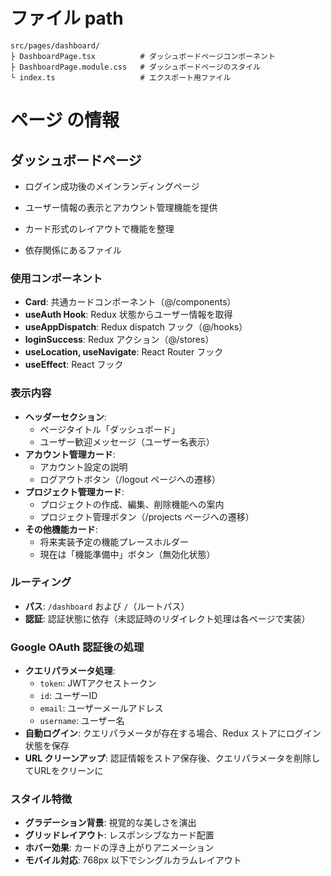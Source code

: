 # ファイル path

```
src/pages/dashboard/
├ DashboardPage.tsx          # ダッシュボードページコンポーネント
├ DashboardPage.module.css   # ダッシュボードページのスタイル
└ index.ts                   # エクスポート用ファイル
```

# ページ の情報

## ダッシュボードページ

- ログイン成功後のメインランディングページ
- ユーザー情報の表示とアカウント管理機能を提供
- カード形式のレイアウトで機能を整理

- 依存関係にあるファイル

### 使用コンポーネント

- **Card**: 共通カードコンポーネント（@/components）
- **useAuth Hook**: Redux 状態からユーザー情報を取得
- **useAppDispatch**: Redux dispatch フック（@/hooks）
- **loginSuccess**: Redux アクション（@/stores）
- **useLocation, useNavigate**: React Router フック
- **useEffect**: React フック

### 表示内容

- **ヘッダーセクション**:
  - ページタイトル「ダッシュボード」
  - ユーザー歓迎メッセージ（ユーザー名表示）
- **アカウント管理カード**:
  - アカウント設定の説明
  - ログアウトボタン（/logout ページへの遷移）
- **プロジェクト管理カード**:
  - プロジェクトの作成、編集、削除機能への案内
  - プロジェクト管理ボタン（/projects ページへの遷移）
- **その他機能カード**:
  - 将来実装予定の機能プレースホルダー
  - 現在は「機能準備中」ボタン（無効化状態）

### ルーティング

- **パス**: `/dashboard` および `/`（ルートパス）
- **認証**: 認証状態に依存（未認証時のリダイレクト処理は各ページで実装）

### Google OAuth 認証後の処理

- **クエリパラメータ処理**: 
  - `token`: JWTアクセストークン
  - `id`: ユーザーID
  - `email`: ユーザーメールアドレス
  - `username`: ユーザー名
- **自動ログイン**: クエリパラメータが存在する場合、Redux ストアにログイン状態を保存
- **URL クリーンアップ**: 認証情報をストア保存後、クエリパラメータを削除してURLをクリーンに

### スタイル特徴

- **グラデーション背景**: 視覚的な美しさを演出
- **グリッドレイアウト**: レスポンシブなカード配置
- **ホバー効果**: カードの浮き上がりアニメーション
- **モバイル対応**: 768px 以下でシングルカラムレイアウト
